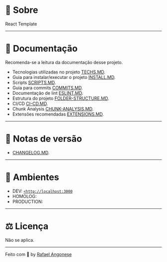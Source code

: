 # 🍄 **Sobre**

React Template

---

# **📜 Documentação**

Recomenda-se a leitura da documentação desse projeto.

* Tecnologias utilizadas no projeto [TECHS.MD](./docs/TECHS.MD).
* Guia para instalar/executar o projeto [INSTALL.MD](./docs/INSTALL.MD).
* Scripts [SCRIPTS.MD](./docs/SCRIPTS.MD).
* Guia para commits [COMMITS.MD](./docs/COMMITS.MD).
* Documentação de lint [ESLINT.MD](./docs/ESLINT.MD).
* Estrutura do projeto [FOLDER-STRUCTURE.MD](./docs/FOLDER-STRUCTURE.MD).
* CI/CD [CI-CD.MD](./docs/CI-CD.MD).
* Chunk Analysis [CHUNK-ANALYSIS.MD](./docs/CHUNK-ANALYSIS.MD).
* Extensões recomendadas [EXTENSIONS.MD](./docs/EXTENSIONS.MD).
---

# **🔖 Notas de versão**

- [CHANGELOG.MD](./docs/CHANGELOG.MD).

---

# **🦝 Ambientes**

- DEV: [`<http://localhost:3000`](http://localhost:3000)
- HOMOLOG:
- PRODUCTION:

---

# ⚖️ **Licença**

Não se aplica.

---

Feito com 💜 by [Rafael Angonese](https://github.com/rafael-angonese)

